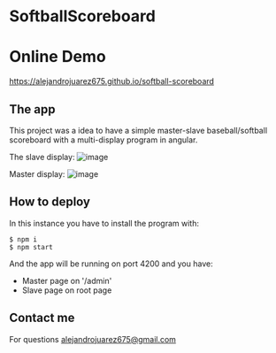 # SoftballScoreboard

# Online Demo
https://alejandrojuarez675.github.io/softball-scoreboard 

## The app

This project was a idea to have a simple master-slave baseball/softball scoreboard with a multi-display program in angular.

The slave display:
![image](https://user-images.githubusercontent.com/44504154/147501246-1fc5efc8-e221-49b2-98c6-58ab6c962003.png)

Master display:
![image](https://user-images.githubusercontent.com/44504154/147501347-fa191019-b87d-4f37-a953-5ec31fdef7f5.png)

## How to deploy
In this instance you have to install the program with:

```
$ npm i
$ npm start
```

And the app will be running on port 4200 and you have:

- Master page on '/admin'
- Slave page on root page 

## Contact me

For questions alejandrojuarez675@gmail.com
